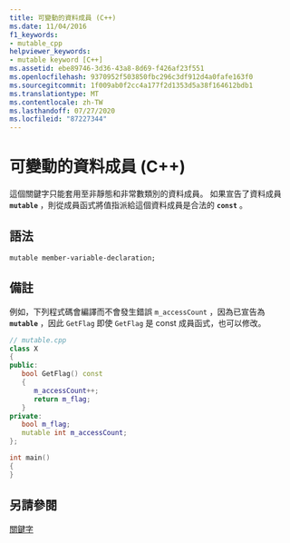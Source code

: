 ```yaml
---
title: 可變動的資料成員 (C++)
ms.date: 11/04/2016
f1_keywords:
- mutable_cpp
helpviewer_keywords:
- mutable keyword [C++]
ms.assetid: ebe89746-3d36-43a8-8d69-f426af23f551
ms.openlocfilehash: 9370952f503850fbc296c3df912d4a0fafe163f0
ms.sourcegitcommit: 1f009ab0f2cc4a177f2d1353d5a38f164612bdb1
ms.translationtype: MT
ms.contentlocale: zh-TW
ms.lasthandoff: 07/27/2020
ms.locfileid: "87227344"
---
```

# <a name="mutable-data-members-c"></a>可變動的資料成員 (C++)

這個關鍵字只能套用至非靜態和非常數類別的資料成員。 如果宣告了資料成員 **`mutable`** ，則從成員函式將值指派給這個資料成員是合法的 **`const`** 。

## <a name="syntax"></a>語法

```
mutable member-variable-declaration;
```

## <a name="remarks"></a>備註

例如，下列程式碼會編譯而不會發生錯誤 `m_accessCount` ，因為已宣告為 **`mutable`** ，因此 `GetFlag` 即使 `GetFlag` 是 const 成員函式，也可以修改。

```cpp
// mutable.cpp
class X
{
public:
   bool GetFlag() const
   {
      m_accessCount++;
      return m_flag;
   }
private:
   bool m_flag;
   mutable int m_accessCount;
};

int main()
{
}
```

## <a name="see-also"></a>另請參閱

[關鍵字](../cpp/keywords-cpp.md)
